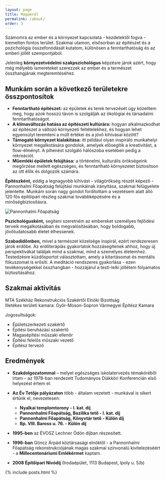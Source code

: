 ```yaml
---
layout: page
title: Magamról
permalink: /about/
order: 3
---
```


Számomra az ember és a környezet kapcsolata - kezdetektől fogva - kiemelten fontos terület. Szakmai utamon, elsősorban az építészet és a pszichológia összefonódását kutatom, különösen a fenntarthatóság és az emberi jóllét szempontjából.  

Jelenleg **környezetvédelmi szakpszichológus** képzésre járok azért, hogy még mélyebb ismereteket szerezzek az ember és a természet összhangjának megteremtéséhez.

## Munkám során a következő területekre összpontosítok
- **Fenntartható építészet:** az épületek és terek tervezését úgy közelítem meg, hogy azok hosszú távon is szolgálják az ökológiai és társadalmi fenntarthatóságot.
- **A klímaváltozás hatása az építészeti kultúrára:** hogyan alkalmazkodhat az építészet a változó környezeti feltételekhez, és hogyan lehet egyensúlyt teremteni a múlt értékei és a jövő kihívásai között?
- **Támogató környezet kialakítása:** itt például olyan inspiráló munkahelyi környezet megalkotására gondolok, amelyek elősegítik a kreativitást, a flow-élményt. A pihenést szolgáló hálószoba esetében pedig a rekreációt.
- **Műemléki épületek felújítása:** a történelmi, kulturális örökségeink megőrzése mellett egészséges, és fenntartható környezetet biztosítson az ott élők és dolgozók számára.

**Építészként,** eddig a legnagyobb kihívást - világörökség részét képező - Pannonhalmi Főapátság felújítási munkáinak irányítása, szakmai felügyelete jelentette. Munkám során nagy gondot fordítottam a vezetésem alatt álló 120 fős építőipari részleg szakmai továbbképzésére és a minőségbiztosításra.  

![Pannonhalmi Főapátság](https://upload.wikimedia.org/wikipedia/commons/2/25/Pannonhalma_-_Benc%C3%A9s_ap%C3%A1ts%C3%A1g.jpg)

**Pszichológusként,** segíteni szeretném az embereket személyes fejlődési terveik megalkotásában és megvalósításában, hogy boldogabb, jövőtudatosabb életet élhessenek.

**Szabadidőmben,** mivel a természet közelsége inspirál, ezért rendszeresen járok erdőbe. Az erdőterápiás gyakorlatok hozzásegítenek ahhoz, hogy új perspektívákat találjak mind a szakmai, mind a személyes életemhez. Testedzésre küzdősportot választottam, amely a kitartásomat és mentális fókuszomat is erősíti. A meditáció rendszeres gyakorlása - ezen tevékenységekkel összhangban - hozzájárul a testi-lelki jóllétem folyamatos biztosításához.

## Szakmai aktivitás

MTA Székház Rekonstrukciós Szakértői Elnöki Bizottság  
Illetékes területi kamara: Győr-Moson-Sopron Vármegyei Építész Kamara

Jogosultságok:
- Épületszerkezeti szakértő
- Építési beruházási szakértő
- Magasépítési műszaki ellenőr
- Építési felelős műszaki vezető
- Építész tervező

## Eredmények

- **Szakdolgozatommal** – melyet egészséges iskolatervezés témaköréből írtam – az 1978-ban rendezett Tudományos Diákköri Konferencián első helyezést értem el.
- **Az Év Tetője pályázaton** több - általam vezetett - munkával is sikert értünk el, nevezetesen:
  - **Nyalkai templomtorony - I. kat. díj**
  - **Pannonhalmi Főapátság, Bazilika tető - I. kat. díj**
  - **Pannonhalmi Főapátság, Könyvtár tető - Külön díj**
  - **Bp. VIII. Baross u. 76. - Külön díj**

- **1995-ben** az ÉVOSZ Lechner Ödön díjban részesített.
- **1996-ban** Göncz Árpád köztársasági elnöktől - a Pannonhalmi Főapátság rekonstrukciójának magas szakmai színvonalú kivitelezéséért - a **Millecentenáriumi Emlékérmet** kaptam.
- **2008 Építőipari Nívódíj** (Irodaépület, 1113 Budapest, Ipoly u. 5/b)

{% include posts.html %}
